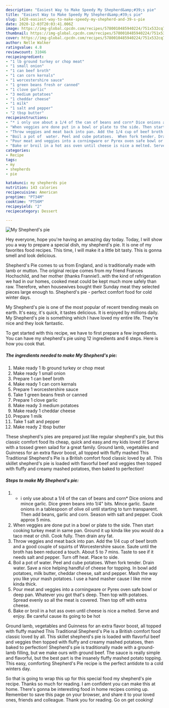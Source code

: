 ```yaml
---
description: "Easiest Way to Make Speedy My Shepherd&amp;#39;s pie"
title: "Easiest Way to Make Speedy My Shepherd&amp;#39;s pie"
slug: 1428-easiest-way-to-make-speedy-my-shepherd-and-39-s-pie
date: 2020-12-03T20:03:41.006Z
image: https://img-global.cpcdn.com/recipes/5780010485940224/751x532cq70/my-shepherds-pie-recipe-main-photo.jpg
thumbnail: https://img-global.cpcdn.com/recipes/5780010485940224/751x532cq70/my-shepherds-pie-recipe-main-photo.jpg
cover: https://img-global.cpcdn.com/recipes/5780010485940224/751x532cq70/my-shepherds-pie-recipe-main-photo.jpg
author: Nelle Walker
ratingvalue: 4.8
reviewcount: 31046
recipeingredient:
- "1 lb ground turkey or chop meat"
- "1 small onion"
- "1 can beef broth"
- "1 can corn kernals"
- "1 worcestershire sauce"
- "1 green beans fresh or canned"
- "1 clove garlic"
- "3 medium potatoes"
- "1 cheddar cheese"
- "1 milk"
- "1 salt and pepper"
- "2 tbsp butter"
recipeinstructions:
- "* i only use about a 1/4 of the can of beans and corn* Dice onions and mince garlic. Dice green beans into 1/4&#34; bits. Mince garlic.  Saute onions in a tablespoon of olive oil until starting to turn transparent. Then add beans, garlic and corn. Season with salt and pepper.  Cook approx 5 mins."
- "When veggies are done put in a bowl or plate to the side. Then start cooking turkey meat in same pan. Ground it up kinda like you would do a taco meat or chili. Cook fully. Then drain any fat."
- "Throw veggies and meat back into pan. Add the 1/4 cup of beef broth and a good couple of squirts of Worcestershire sauce.  Saute until the broth has been reduced a touch. About 5 to 7 mins. Taste to see if it needs salt and pepper. Turn off heat. Place to side."
- "Boil a pot of  water. Peel and cube potatoes.  When fork tender. Drain water.  Save a nice helping handful of cheese for topping.  In bowl add potatoes, milk butter, cheddar cheese, salt and pepper.  Mash the way you like your mash potatoes.  I use a hand masher cause I like mine kinda thick."
- "Pour meat and veggies into a corningware or Pyrex oven safe bowl or deep pan. Whatever you got that&#39;s deep.  Then top with potatoes.  Spread evenly so all the meat is covered.  Then top off with extra cheese."
- "Bake or broil in a hot ass oven until cheese is nice a melted. Serve and enjoy. Be careful cause its going to be hot"
categories:
- Recipe
tags:
- my
- shepherds
- pie

katakunci: my shepherds pie 
nutrition: 143 calories
recipecuisine: American
preptime: "PT34M"
cooktime: "PT56M"
recipeyield: "2"
recipecategory: Dessert

---
```



![My Shepherd&#39;s pie](https://img-global.cpcdn.com/recipes/5780010485940224/751x532cq70/my-shepherds-pie-recipe-main-photo.jpg)

Hey everyone, hope you're having an amazing day today. Today, I will show you a way to prepare a special dish, my shepherd&#39;s pie. It is one of my favorites food recipes. This time, I will make it a little bit tasty. This is gonna smell and look delicious.

Shepherd&#39;s Pie comes to us from England, and is traditionally made with lamb or mutton. The original recipe comes from my friend Frances Hochschild, and her mother (thanks Frannie!)..with the kind of refrigeration we had in our homes, cooked meat could be kept much more safely than raw. Therefore, when housewives bought their Sunday meat they selected pieces large enough to. Shepherd&#39;s pie - perfect comfort food for cold winter days.

My Shepherd&#39;s pie is one of the most popular of recent trending meals on earth. It's easy, it's quick, it tastes delicious. It is enjoyed by millions daily. My Shepherd&#39;s pie is something which I have loved my entire life. They're nice and they look fantastic.


To get started with this recipe, we have to first prepare a few ingredients. You can have my shepherd&#39;s pie using 12 ingredients and 6 steps. Here is how you cook that.

<!--inarticleads1-->

##### The ingredients needed to make My Shepherd&#39;s pie:

1. Make ready 1 lb ground turkey or chop meat
1. Make ready 1 small onion
1. Prepare 1 can beef broth
1. Make ready 1 can corn kernals
1. Prepare 1 worcestershire sauce
1. Take 1 green beans fresh or canned
1. Prepare 1 clove garlic
1. Make ready 3 medium potatoes
1. Make ready 1 cheddar cheese
1. Prepare 1 milk
1. Take 1 salt and pepper
1. Make ready 2 tbsp butter


These shepherd&#39;s pies are prepared just like regular shepherd&#39;s pie, but this classic comfort food Its cheap, quick and easy.and my kids loved it! Serve with a tossed green salad for a great family. Ground lamb, vegetables and Guinness for an extra flavor boost, all topped with fluffy mashed This Traditional Shepherd&#39;s Pie is a British comfort food classic loved by all. This skillet shepherd&#39;s pie is loaded with flavorful beef and veggies then topped with fluffy and creamy mashed potatoes, then baked to perfection! 

<!--inarticleads2-->

##### Steps to make My Shepherd&#39;s pie:

1. * i only use about a 1/4 of the can of beans and corn* Dice onions and mince garlic. Dice green beans into 1/4&#34; bits. Mince garlic.  Saute onions in a tablespoon of olive oil until starting to turn transparent. Then add beans, garlic and corn. Season with salt and pepper.  Cook approx 5 mins.
1. When veggies are done put in a bowl or plate to the side. Then start cooking turkey meat in same pan. Ground it up kinda like you would do a taco meat or chili. Cook fully. Then drain any fat.
1. Throw veggies and meat back into pan. Add the 1/4 cup of beef broth and a good couple of squirts of Worcestershire sauce.  Saute until the broth has been reduced a touch. About 5 to 7 mins. Taste to see if it needs salt and pepper. Turn off heat. Place to side.
1. Boil a pot of  water. Peel and cube potatoes.  When fork tender. Drain water.  Save a nice helping handful of cheese for topping.  In bowl add potatoes, milk butter, cheddar cheese, salt and pepper.  Mash the way you like your mash potatoes.  I use a hand masher cause I like mine kinda thick.
1. Pour meat and veggies into a corningware or Pyrex oven safe bowl or deep pan. Whatever you got that&#39;s deep.  Then top with potatoes.  Spread evenly so all the meat is covered.  Then top off with extra cheese.
1. Bake or broil in a hot ass oven until cheese is nice a melted. Serve and enjoy. Be careful cause its going to be hot


Ground lamb, vegetables and Guinness for an extra flavor boost, all topped with fluffy mashed This Traditional Shepherd&#39;s Pie is a British comfort food classic loved by all. This skillet shepherd&#39;s pie is loaded with flavorful beef and veggies then topped with fluffy and creamy mashed potatoes, then baked to perfection! Shepherd&#39;s pie is traditionally made with a ground-lamb filling, but we make ours with ground beef. The sauce is really simple and flavorful, but the best part is the insanely fluffy mashed potato topping. This easy, comforting Shepherd&#39;s Pie recipe is the perfect antidote to a cold winters day. 

So that is going to wrap this up for this special food my shepherd&#39;s pie recipe. Thanks so much for reading. I am confident you can make this at home. There's gonna be interesting food in home recipes coming up. Remember to save this page on your browser, and share it to your loved ones, friends and colleague. Thank you for reading. Go on get cooking!
